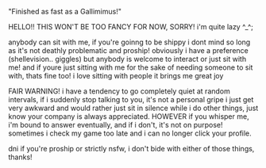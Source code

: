 "Finished as fast as a Gallimimus!"

HELLO!! THIS WON'T BE TOO FANCY FOR NOW, SORRY! i'm quite lazy ^_^;

anybody can sit with me, if you're goinng to be shippy i dont mind so long as it's not deathly problematic and proship! obviously i have a preference (shellevision.. giggles) but anybody is welcome to interact or just sit with me! and if youre just sitting with me for the sake of needing someone to sit with, thats fine too! i love sitting with people it brings me great joy

FAIR WARNING! i have a tendency to go completely quiet at random intervals, if i suddenly stop talking to you, it's not a personal gripe i just get very awkward and would rather just sit in silence while i do other things, just know your company is always appreciated. HOWEVER if you whisper me, i'm bound to answer eventually, and if i don't, it's not on purpose! sometimes i check my game too late and i can no longer click your profile.

dni if you're proship or strictly nsfw, i don't bide with either of those things, thanks!
<!--
**shelIevision/shelIevision** is a ✨ _special_ ✨ repository because its `README.md` (this file) appears on your GitHub profile.

Here are some ideas to get you started:

- 🔭 I’m currently working on ...
- 🌱 I’m currently learning ...
- 👯 I’m looking to collaborate on ...
- 🤔 I’m looking for help with ...
- 💬 Ask me about ...
- 📫 How to reach me: ...
- 😄 Pronouns: ...
- ⚡ Fun fact: ...
-->
